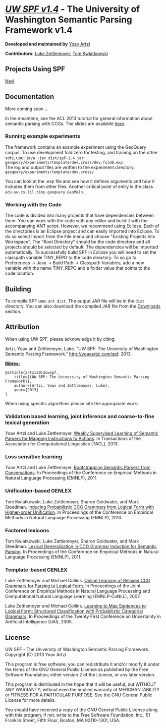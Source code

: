 # [_**UW SPF v1.4**_](http://yoavartzi.com/spf) - The University of Washington Semantic Parsing Framework v1.4

**Developed and maintained by** [Yoav Artzi](http://yoavartzi.com)

**Contributors:** [Luke Zettlemoyer](http://homes.cs.washington.edu/~lsz/), [Tom Kwiatkowski](http://homes.cs.washington.edu/~tomk/)

## Projects Using SPF

[Navi](http://yoavartzi.com/navi) 

## Documentation

More coming soon … 

In the meantime, see the ACL 2013 tutorial for general information about semantic parsing with CCGs. The slides are available [here](http://yoavartzi.com).

### Running example experiments

The framework contains an example experiment using the GeoQuery corpus. To use development fold zero for testing, and training on the other sets, use:
``java -jar dist/spf-1.4.jar geoquery/experiments/template/dev.cross/dev.fold0.exp``  
The log and output files are written to the experiment directory:
``geoquery/experiments/template/dev.cross/``

You can look at the .exp file and see how it defines arguments and how it includes them from other files. Another critical point of entry is the class ``edu.uw.cs.lil.tiny.geoquery.GeoMain``.

### Working with the Code

The code is divided into many projects that have dependencies between them. You can work with the code with any editor and build  it with the accompanying ANT script. However, we recommend using Eclipse. Each of the directories is an Eclipse project and can easily imported into Eclipse. To do so select Import from the File menu and choose "Existing Projects into Workspace". The "Root Directory" should be the code directory and all projects should be selected by default. The dependencies will be imported automatically. To successfully build SPF in Eclipse you will need to set the classpath variable TINY_REPO to the code directory. To so go to Preferences -> Java -> Build Path -> Classpath Variables, add a new variable with the name TINY_REPO and a folder value that points to the code location. 

## Building

To compile SPF use: `ant dist`. The output JAR file will be in the `dist` directory. You can also download the compiled JAR file from the [Downloads](https://bitbucket.org/yoavartzi/spf/downloads) section.

## Attribution

When using UW SPF, please acknowledge it by citing:

Artzi, Yoav and Zettlemoyer, Luke. "UW SPF: The University of Washington Semantic Parsing Framework." http://yoavartzi.com/spf.  2013.

[**Bibtex:**](http://yoavartzi.com/pub/az-spf.2013.bib)

    @article{artzi2013uwspf,
        title={{UW SPF: The University of Washington Semantic Parsing Framework}},
        author={Artzi, Yoav and Zettlemoyer, Luke},
        year={2013}
    }

When using specific algorithms please cite the appropriate work:

### Validation based learning, joint inference and coarse-to-fine lexical generation

Yoav Artzi and Luke Zettlemoyer. [Weakly Supervised Learning of Semantic Parsers for Mapping Instructions to Actions](http://yoavartzi.com/pub/az-tacl.2013.pdf). In Transactions of the Association for Computational Linguistics (TACL), 2013.

### Loss sensitive learning

Yoav Artzi and Luke Zettlemoyer. [Bootstrapping Semantic Parsers from Conversations](http://yoavartzi.com/pub/2011.emnlp.az.pdf). In Proceedings of the Conference on Empirical Methods in Natural Language Processing (EMNLP), 2011.

### Unification-based GENLEX

Tom Kwiatkowski, Luke Zettlemoyer, Sharon Goldwater, and Mark Steedman. [Inducing Probabilistic CCG Grammars from Logical Form with Higher-order Unification](http://homes.cs.washington.edu/~lsz/papers/kzgs-emnlp2010.pdf). In Proceedings of the Conference on Empirical Methods in Natural Language Processing (EMNLP), 2010.

### Factored lexicons

Tom Kwiatkowski, Luke Zettlemoyer, Sharon Goldwater, and Mark Steedman. [Lexical Generalization in CCG Grammar Induction for Semantic Parsing](http://homes.cs.washington.edu/~lsz/papers/kzgs-emnlp2011.pdf). In Proceedings of the Conference on Empirical Methods in Natural Language Processing (EMNLP), 2011.

### Template-based GENLEX

Luke Zettlemoyer and Michael Collins. [Online Learning of Relaxed CCG Grammars for Parsing to Logical Form](http://homes.cs.washington.edu/~lsz/papers/zc-emnlp07.pdf). In Proceedings of the Joint Conference on Empirical Methods in Natural Language Processing and Computational Natural Language Learning (EMNLP-CoNLL), 2007.

Luke Zettlemoyer and Michael Collins. [Learning to Map Sentences to Logical Form: Structured Classification with Probabilistic Categorial Grammars](http://homes.cs.washington.edu/~lsz/papers/zc-uai05.pdf). In Proceedings of the Twenty First Conference on Uncertainty in Artificial Intelligence (UAI), 2005.

## License

UW SPF - The University of Washington Semantic Parsing Framework. Copyright (C) 2013 Yoav Artzi

This program is free software; you can redistribute it and/or modify it under
the terms of the GNU General Public License as published by the Free Software
Foundation; either version 2 of the License, or any later version.

This program is distributed in the hope that it will be useful, but WITHOUT
ANY WARRANTY; without even the implied warranty of MERCHANTABILITY or FITNESS
FOR A PARTICULAR PURPOSE. See the GNU General Public License for more
details.

You should have received a copy of the GNU General Public License along with
this program; if not, write to the Free Software Foundation, Inc., 51
Franklin Street, Fifth Floor, Boston, MA 02110-1301, USA.
